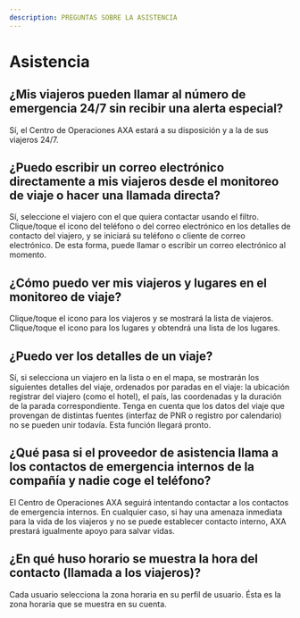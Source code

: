 ```yaml
---
description: PREGUNTAS SOBRE LA ASISTENCIA
---
```


# Asistencia

## ¿Mis viajeros pueden llamar al número de emergencia 24/7 sin recibir una alerta especial?

Sí, el Centro de Operaciones AXA estará a su disposición y a la de sus viajeros 24/7.

## ¿Puedo escribir un correo electrónico directamente a mis viajeros desde el monitoreo de viaje o hacer una llamada directa?

Sí, seleccione el viajero con el que quiera contactar usando el filtro. Clique/toque el icono del teléfono o del correo electrónico en los detalles de contacto del viajero, y se iniciará su teléfono o cliente de correo electrónico. De esta forma, puede llamar o escribir un correo electrónico al momento.

## ¿Cómo puedo ver mis viajeros y lugares en el monitoreo de viaje?

Clique/toque el icono para los viajeros y se mostrará la lista de viajeros. Clique/toque el icono para los lugares y obtendrá una lista de los lugares.

## ¿Puedo ver los detalles de un viaje?

Sí, si selecciona un viajero en la lista o en el mapa, se mostrarán los siguientes detalles del viaje, ordenados por paradas en el viaje: la ubicación registrar del viajero \(como el hotel\), el país, las coordenadas y la duración de la parada correspondiente. Tenga en cuenta que los datos del viaje que provengan de distintas fuentes \(interfaz de PNR o registro por calendario\) no se pueden unir todavía. Esta función llegará pronto.

## ¿Qué pasa si el proveedor de asistencia llama a los contactos de emergencia internos de la compañía y nadie coge el teléfono?

El Centro de Operaciones AXA seguirá intentando contactar a los contactos de emergencia internos. En cualquier caso, si hay una amenaza inmediata para la vida de los viajeros y no se puede establecer contacto interno, AXA prestará igualmente apoyo para salvar vidas.

## ¿En qué huso horario se muestra la hora del contacto \(llamada a los viajeros\)?

Cada usuario selecciona la zona horaria en su perfil de usuario. Ésta es la zona horaria que se muestra en su cuenta.

